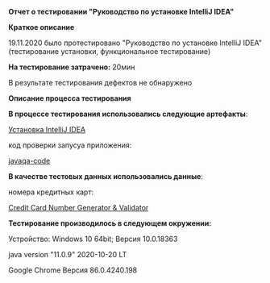 **Отчет о тестировании "Руководство по установке IntelliJ IDEA"**


**Краткое описание** 

19.11.2020 было протестировано "Руководство по установке IntelliJ IDEA" (тестирование установки, функциональное тестирование)


**На тестирование затрачено:**
20мин


В результате тестирования дефектов не обнаружено


**Описание процесса тестирования**

**В процессе тестирования использовались следующие артефакты**:

[Установка IntelliJ IDEA](https://github.com/netology-code/javaqa-homeworks/blob/master/intro/idea.md)

код проверки запусуа приложения: 

[javaqa-code](https://github.com/netology-code/javaqa-code/blob/master/1.1_intro/hello-programming/src/Main.java)


**В качестве тестовых данных использовались данные**:

номера кредитных карт:

[Credit Card Number Generator & Validator](https://www.freeformatter.com/credit-card-number-generator-validator.html)


**Тестирование производилось в следующем окружении:**

Устройство: Windows 10 64bit; Версия 10.0.18363

java version "11.0.9" 2020-10-20 LT

Google Chrome Версия 86.0.4240.198 